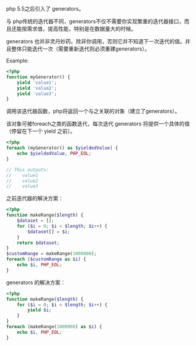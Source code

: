 php 5.5之后引入了 generators。

与 php传统的迭代器不同，generators不仅不需要你实现繁重的迭代器接口，而且还能按需求值，提高性能，特别是在数据量大的时候。

generators 也并非灵丹妙药。除非你调用，否则它并不知道下一次迭代的值。并且整体只能迭代一次（需要重新迭代则必须重建generators）。

Example:

```php
<?php
function myGenerator() {
    yield 'value1'; 
    yield 'value2'; 
    yield 'value3';
}
```

调用该迭代器函数，php将返回一个与之关联的对象（建立了generators）。

该对象可被foreach之类的函数迭代，每次迭代 generators 将提供一个具体的值（停留在下一个 yield 之前）。

```php
<?php
foreach (myGenerator() as $yieldedValue) {
    echo $yieldedValue, PHP_EOL; 
}

// This outputs:
//    value1
//    value2
//    value3
```

之前迭代器的解决方案：

```php
<?php
function makeRange($length) {
    $dataset = [];
    for ($i = 0; $i < $length; $i++) {
        $dataset[] = $i;
    }
    return $dataset; 
}
$customRange = makeRange(1000000); 
foreach ($customRange as $i) {
    echo $i, PHP_EOL; 
}
```

generators 的解决方案：

```php
<?php
function makeRange($length) {
    for ($i = 0; $i < $length; $i++) { 
        yield $i;
    } 
}
foreach (makeRange(1000000) as $i) { 
    echo $i, PHP_EOL;
}
```
